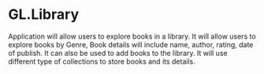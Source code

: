 # GL.Library
Application will allow users to explore books in a library. It will allow users to explore books by Genre, Book details will include name, author, rating, date of publish. It can also be used to add books to the library. It will use different type of collections to store books and its details. 
